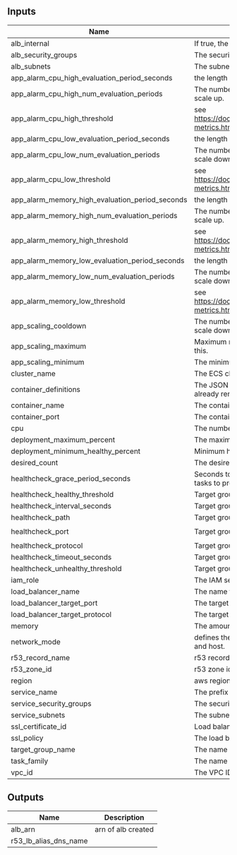 ## Inputs

| Name | Description | Type | Default | Required |
|------|-------------|:----:|:-----:|:-----:|
| alb\_internal | If true, the LB will be internal. | string | `"false"` | no |
| alb\_security\_groups | The security groups for the load balancer | list | n/a | yes |
| alb\_subnets | The subnets for the load balancer | list | n/a | yes |
| app\_alarm\_cpu\_high\_evaluation\_period\_seconds | the length of time in seconds that an evaluation period is defined | string | `"60"` | no |
| app\_alarm\_cpu\_high\_num\_evaluation\_periods | The number of evaluation periods that must be above the defined threshold to scale up. | string | `"2"` | no |
| app\_alarm\_cpu\_high\_threshold | see https://docs.aws.amazon.com/AmazonECS/latest/developerguide/cloudwatch-metrics.html#service_utilization for more info | string | `"200"` | no |
| app\_alarm\_cpu\_low\_evaluation\_period\_seconds | the length of time in seconds that an evaluation period is defined | string | `"60"` | no |
| app\_alarm\_cpu\_low\_num\_evaluation\_periods | The number of evaluation periods that must be below the defined threshold to scale down. | string | `"2"` | no |
| app\_alarm\_cpu\_low\_threshold | see https://docs.aws.amazon.com/AmazonECS/latest/developerguide/cloudwatch-metrics.html#service_utilization for more info | string | `"20"` | no |
| app\_alarm\_memory\_high\_evaluation\_period\_seconds | the length of time in seconds that an evaluation period is defined | string | `"60"` | no |
| app\_alarm\_memory\_high\_num\_evaluation\_periods | The number of evaluation periods that must be above the defined threshold to scale up. | string | `"2"` | no |
| app\_alarm\_memory\_high\_threshold | see https://docs.aws.amazon.com/AmazonECS/latest/developerguide/cloudwatch-metrics.html#service_utilization for more info | string | `"200"` | no |
| app\_alarm\_memory\_low\_evaluation\_period\_seconds | the length of time in seconds that an evaluation period is defined | string | `"60"` | no |
| app\_alarm\_memory\_low\_num\_evaluation\_periods | The number of evaluation periods that must be below the defined threshold to scale down. | string | `"2"` | no |
| app\_alarm\_memory\_low\_threshold | see https://docs.aws.amazon.com/AmazonECS/latest/developerguide/cloudwatch-metrics.html#service_utilization for more info | string | `"20"` | no |
| app\_scaling\_cooldown | The number of seconds to wait between scaling events (both scale up and scale down) | string | `"120"` | no |
| app\_scaling\_maximum | Maximum number of tasks that will be running; the service will not scale above this. | string | `"5"` | no |
| app\_scaling\_minimum | The minimum number of tasks that will be running; it will not scale below this. | string | `"2"` | no |
| cluster\_name | The ECS cluster to target for deployment. | string | n/a | yes |
| container\_definitions | The JSON task definition (this would be the task.json template file that is already rendered) | string | n/a | yes |
| container\_name | The container name in the task to target on the load balancer. | string | n/a | yes |
| container\_port | The container port in the task to target on the load balancer. | string | n/a | yes |
| cpu | The number of cpu units used by the task | string | `"256"` | no |
| deployment\_maximum\_percent | The maximum percent for the service tasks. | string | n/a | yes |
| deployment\_minimum\_healthy\_percent | Minimum healthy percent for the service tasks. | string | n/a | yes |
| desired\_count | The desired count for tasks to run in the service. | string | n/a | yes |
| healthcheck\_grace\_period\_seconds | Seconds to ignore failing load balancer health checks on newly instantiated tasks to prevent premature shutdown | string | `"10"` | no |
| healthcheck\_healthy\_threshold | Target group health healthy threshold | string | `"3"` | no |
| healthcheck\_interval\_seconds | Target group health check timeout | string | `"30"` | no |
| healthcheck\_path | Target group health check path | string | n/a | yes |
| healthcheck\_port | Target group health check port | string | `"traffic-port"` | no |
| healthcheck\_protocol | Target group health check protocol | string | n/a | yes |
| healthcheck\_timeout\_seconds | Target group health check timeout | string | `"5"` | no |
| healthcheck\_unhealthy\_threshold | Target group health unhealthy threshold | string | `"3"` | no |
| iam\_role | The IAM service role for the ECS service | string | n/a | yes |
| load\_balancer\_name | The name for the load balancer | string | n/a | yes |
| load\_balancer\_target\_port | The target port for the load balancer | string | `"80"` | no |
| load\_balancer\_target\_protocol | The target protocol for the load balancer | string | `"HTTP"` | no |
| memory | The amount (in MiB) of memory used by the task | string | `"512"` | no |
| network\_mode | defines the network mode the task definition runs in; valid values are bridge and host. | string | `"awsvpc"` | no |
| r53\_record\_name | r53 record name. leave blank to not create a r53 record | string | `""` | no |
| r53\_zone\_id | r53 zone id | string | `""` | no |
| region | aws region for dns name | string | n/a | yes |
| service\_name | The prefix for the service name. | string | n/a | yes |
| service\_security\_groups | The security groups for the fargate service | list | n/a | yes |
| service\_subnets | The subnets for the fargate service | list | n/a | yes |
| ssl\_certificate\_id | Load balancer SSL certificate arn | string | `""` | no |
| ssl\_policy | The load balancer SSL policy | string | `""` | no |
| target\_group\_name | The name of the target group | string | n/a | yes |
| task\_family | The name of the task family to use for task definitions. | string | n/a | yes |
| vpc\_id | The VPC ID | string | n/a | yes |

## Outputs

| Name | Description |
|------|-------------|
| alb\_arn | arn of alb created |
| r53\_lb\_alias\_dns\_name |  |

